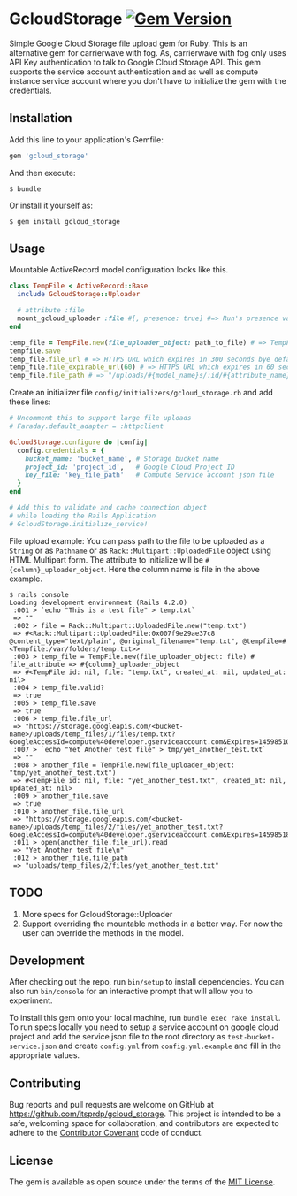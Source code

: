 # GcloudStorage [![Gem Version](https://badge.fury.io/rb/gcloud_storage.svg)](https://badge.fury.io/rb/gcloud_storage)

Simple Google Cloud Storage file upload gem for Ruby. This is an alternative gem
for carrierwave with fog. As, carrierwave with fog only uses API Key
authentication to talk to Google Cloud Storage API. This gem supports the
service account authentication and as well as compute instance service account
where you don't have to initialize the gem with the credentials.

## Installation

Add this line to your application's Gemfile:

```ruby
gem 'gcloud_storage'
```

And then execute:

    $ bundle

Or install it yourself as:

    $ gem install gcloud_storage

## Usage
Mountable ActiveRecord model configuration looks like this.

```ruby
class TempFile < ActiveRecord::Base
  include GcloudStorage::Uploader

  # attribute :file
  mount_gcloud_uploader :file #[, presence: true] #=> Run's presence validation
end

temp_file = TempFile.new(file_uploader_object: path_to_file) # => TempFile object
tempfile.save
temp_file.file_url # => HTTPS URL which expires in 300 seconds bye default
temp_file.file_expirable_url(60) # => HTTPS URL which expires in 60 seconds
temp_file.file_path # => "/uploads/#{model_name}s/:id/#{attribute_name}s/filename.extension"
```

Create an initializer file `config/initializers/gcloud_storage.rb` and add these
lines:

```ruby
# Uncomment this to support large file uploads
# Faraday.default_adapter = :httpclient

GcloudStorage.configure do |config|
  config.credentials = {
    bucket_name: 'bucket_name', # Storage bucket name
    project_id: 'project_id',   # Google Cloud Project ID
    key_file: 'key_file_path'   # Compute Service account json file
  }
end

# Add this to validate and cache connection object
# while loading the Rails Application
# GcloudStorage.initialize_service!

```

File upload example:
You can pass path to the file to be uploaded as a `String` or as `Pathname` or
as `Rack::Multipart::UploadedFile` object using HTML Multipart form.
The attribute to initialize will be `#{column}_uploader_object`. Here the column
name is file in the above example.

```
$ rails console
Loading development environment (Rails 4.2.0)
 :001 > `echo "This is a test file" > temp.txt`
 => ""
 :002 > file = Rack::Multipart::UploadedFile.new("temp.txt")
 => #<Rack::Multipart::UploadedFile:0x007f9e29ae37c8 @content_type="text/plain", @original_filename="temp.txt", @tempfile=#<Tempfile:/var/folders/temp.txt>>
 :003 > temp_file = TempFile.new(file_uploader_object: file) # file_attribute => #{column}_uploader_object
 => #<TempFile id: nil, file: "temp.txt", created_at: nil, updated_at: nil>
 :004 > temp_file.valid?
 => true
 :005 > temp_file.save
 => true
 :006 > temp_file.file_url
 => "https://storage.googleapis.com/<bucket-name>/uploads/temp_files/1/files/temp.txt?GoogleAccessId=compute%40developer.gserviceaccount.com&Expires=1459851006&Signature=XXXX"
 :007 > `echo "Yet Another test file" > tmp/yet_another_test.txt`
 => ""
 :008 > another_file = TempFile.new(file_uploader_object: "tmp/yet_another_test.txt")
 => #<TempFile id: nil, file: "yet_another_test.txt", created_at: nil, updated_at: nil>
 :009 > another_file.save
 => true
 :010 > another_file.file_url
 => "https://storage.googleapis.com/<bucket-name>/uploads/temp_files/2/files/yet_another_test.txt?GoogleAccessId=compute%40developer.gserviceaccount.com&Expires=1459851800&Signature=XXXX"
 :011 > open(another_file.file_url).read
 => "Yet Another test file\n"
 :012 > another_file.file_path
 => "uploads/temp_files/2/files/yet_another_test.txt"
```

## TODO
1. More specs for GcloudStorage::Uploader
2. Support overriding the mountable methods in a better way. For now the user
   can override the methods in the model.

## Development

After checking out the repo, run `bin/setup` to install dependencies. You can also run `bin/console` for an interactive prompt that will allow you to experiment.

To install this gem onto your local machine, run `bundle exec rake install`. To
run specs locally you need to setup a service account on google cloud project
and add the service json file to the root directory as
`test-bucket-service.json` and create `config.yml` from `config.yml.example`
and fill in the appropriate values.

## Contributing

Bug reports and pull requests are welcome on GitHub at https://github.com/itsprdp/gcloud_storage. This project is intended to be a safe, welcoming space for collaboration, and contributors are expected to adhere to the [Contributor Covenant](http://contributor-covenant.org) code of conduct.


## License

The gem is available as open source under the terms of the [MIT License](http://opensource.org/licenses/MIT).
